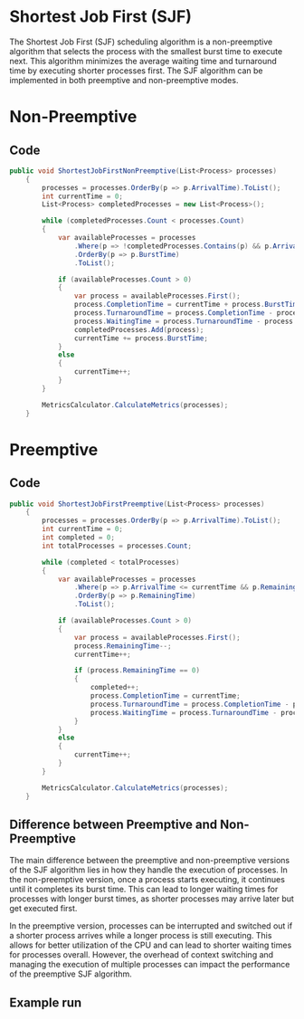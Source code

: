 ﻿# Shortest Job First (SJF)
The Shortest Job First (SJF) scheduling algorithm is a non-preemptive algorithm that selects the process with the smallest burst time to execute next. This algorithm minimizes the average waiting time and turnaround time by executing shorter processes first. The SJF algorithm can be implemented in both preemptive and non-preemptive modes.


# Non-Preemptive
## Code
```csharp
public void ShortestJobFirstNonPreemptive(List<Process> processes)
    {
        processes = processes.OrderBy(p => p.ArrivalTime).ToList();
        int currentTime = 0;
        List<Process> completedProcesses = new List<Process>();

        while (completedProcesses.Count < processes.Count)
        {
            var availableProcesses = processes
                .Where(p => !completedProcesses.Contains(p) && p.ArrivalTime <= currentTime)
                .OrderBy(p => p.BurstTime)
                .ToList();

            if (availableProcesses.Count > 0)
            {
                var process = availableProcesses.First();
                process.CompletionTime = currentTime + process.BurstTime;
                process.TurnaroundTime = process.CompletionTime - process.ArrivalTime;
                process.WaitingTime = process.TurnaroundTime - process.BurstTime;
                completedProcesses.Add(process);
                currentTime += process.BurstTime;
            }
            else
            {
                currentTime++;
            }
        }

        MetricsCalculator.CalculateMetrics(processes);
    }
```
# Preemptive
## Code
```csharp
public void ShortestJobFirstPreemptive(List<Process> processes)
    {
        processes = processes.OrderBy(p => p.ArrivalTime).ToList();
        int currentTime = 0;
        int completed = 0;
        int totalProcesses = processes.Count;

        while (completed < totalProcesses)
        {
            var availableProcesses = processes
                .Where(p => p.ArrivalTime <= currentTime && p.RemainingTime > 0)
                .OrderBy(p => p.RemainingTime)
                .ToList();

            if (availableProcesses.Count > 0)
            {
                var process = availableProcesses.First();
                process.RemainingTime--;
                currentTime++;

                if (process.RemainingTime == 0)
                {
                    completed++;
                    process.CompletionTime = currentTime;
                    process.TurnaroundTime = process.CompletionTime - process.ArrivalTime;
                    process.WaitingTime = process.TurnaroundTime - process.BurstTime;
                }
            }
            else
            {
                currentTime++;
            }
        }

        MetricsCalculator.CalculateMetrics(processes);
    }
```
## Difference between Preemptive and Non-Preemptive

The main difference between the preemptive and non-preemptive versions of the SJF algorithm lies in how they handle the execution of processes. In the non-preemptive version, once a process starts executing, it continues until it completes its burst time. This can lead to longer waiting times for processes with longer burst times, as shorter processes may arrive later but get executed first.

In the preemptive version, processes can be interrupted and switched out if a shorter process arrives while a longer process is still executing. This allows for better utilization of the CPU and can lead to shorter waiting times for processes overall. However, the overhead of context switching and managing the execution of multiple processes can impact the performance of the preemptive SJF algorithm.

## Example run
